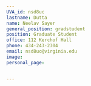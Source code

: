 ```yaml
---
UVA_id: nsd8uc
lastname: Dutta	
name: Neelav Sayer
general_position: gradstudent
position: Graduate Student
office: 112 Kerchof Hall
phone: 434-243-2304
email: nsd8uc@virginia.edu
image:
personal_page: 


---
```

